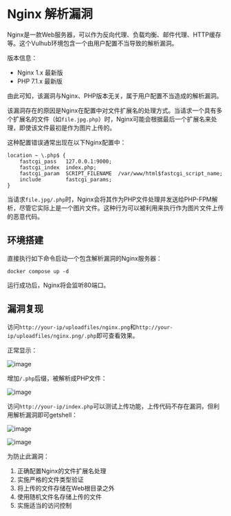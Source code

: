 # Nginx 解析漏洞

Nginx是一款Web服务器，可以作为反向代理、负载均衡、邮件代理、HTTP缓存等。这个Vulhub环境包含一个由用户配置不当导致的解析漏洞。

版本信息：

- Nginx 1.x 最新版
- PHP 7.1.x 最新版

由此可知，该漏洞与Nginx、PHP版本无关，属于用户配置不当造成的解析漏洞。

该漏洞存在的原因是Nginx在配置中对文件扩展名的处理方式。当请求一个具有多个扩展名的文件（如`file.jpg.php`）时，Nginx可能会根据最后一个扩展名来处理，即使该文件最初是作为图片上传的。

这种配置错误通常出现在以下Nginx配置中：

```nginx
location ~ \.php$ {
    fastcgi_pass   127.0.0.1:9000;
    fastcgi_index  index.php;
    fastcgi_param  SCRIPT_FILENAME  /var/www/html$fastcgi_script_name;
    include        fastcgi_params;
}
```

当请求`file.jpg/.php`时，Nginx会将其作为PHP文件处理并发送给PHP-FPM解析，尽管它实际上是一个图片文件。这种行为可以被利用来执行作为图片文件上传的恶意代码。

## 环境搭建

直接执行如下命令启动一个包含解析漏洞的Nginx服务器：

```
docker compose up -d
```

运行成功后，Nginx将会监听80端口。

## 漏洞复现

访问`http://your-ip/uploadfiles/nginx.png`和`http://your-ip/uploadfiles/nginx.png/.php`即可查看效果。

正常显示：

![image](1.jpg)

增加`/.php`后缀，被解析成PHP文件：

![image](2.jpg)

访问`http://your-ip/index.php`可以测试上传功能，上传代码不存在漏洞，但利用解析漏洞即可getshell：

![image](3.jpg)

![image](4.jpg)

为防止此漏洞：

1. 正确配置Nginx的文件扩展名处理
2. 实施严格的文件类型验证
3. 将上传的文件存储在Web根目录之外
4. 使用随机文件名存储上传的文件
5. 实施适当的访问控制 
